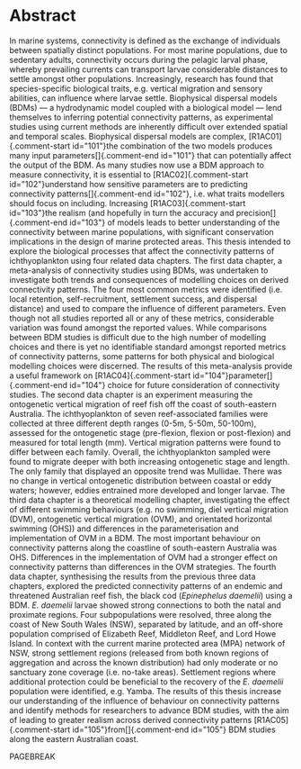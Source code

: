 # Abstract

In marine systems, connectivity is defined as the exchange of individuals between spatially distinct populations. For most marine populations, due to sedentary adults, connectivity occurs during the pelagic larval phase, whereby prevailing currents can transport larvae considerable distances to settle amongst other populations. Increasingly, research has found that species-specific biological traits, e.g. vertical migration and sensory abilities, can influence where larvae settle. Biophysical dispersal models (BDMs) — a hydrodynamic model coupled with a biological model — lend themselves to inferring potential connectivity patterns, as experimental studies using current methods are inherently difficult over extended spatial and temporal scales. Biophysical dispersal models are complex, [R1AC01]{.comment-start id="101"}the combination of the two models produces many input parameters[]{.comment-end id="101"} that can potentially affect the output of the BDM. As many studies now use a BDM approach to measure connectivity, it is essential to [R1AC02]{.comment-start id="102"}understand how sensitive parameters are to predicting connectivity patterns[]{.comment-end id="102"}, i.e. what traits modellers should focus on including. Increasing [R1AC03]{.comment-start id="103"}the realism (and hopefully in turn the accuracy and precision[]{.comment-end id="103"} of models leads to better understanding of the connectivity between marine populations, with significant conservation implications in the design of marine protected areas. This thesis intended to explore the biological processes that affect the connectivity patterns of ichthyoplankton using four related data chapters. The first data chapter, a meta-analysis of connectivity studies using BDMs, was undertaken to investigate both trends and consequences of modelling choices on derived connectivity patterns. The four most common metrics were identified (i.e. local retention, self-recruitment, settlement success, and dispersal distance) and used to compare the influence of different parameters. Even though not all studies reported all or any of these metrics, considerable variation was found amongst the reported values. While comparisons between BDM studies is difficult due to the high number of modelling choices and there is yet no identifiable standard amongst reported metrics of connectivity patterns, some patterns for both physical and biological modelling choices were discerned. The results of this meta-analysis provide a useful framework on [R1AC04]{.comment-start id="104"}parameter[]{.comment-end id="104"} choice for future consideration of connectivity studies. The second data chapter is an experiment measuring the ontogenetic vertical migration of reef fish off the coast of south-eastern Australia. The ichthyoplankton of seven reef-associated families were collected at three different depth ranges (0-5m, 5-50m, 50-100m), assessed for the ontogenetic stage (pre-flexion, flexion or post-flexion) and measured for total length (mm). Vertical migration patterns were found to differ between each family. Overall, the ichthyoplankton sampled were found to migrate deeper with both increasing ontogenetic stage and length. The only family that displayed an opposite trend was Mullidae. There was no change in vertical ontogenetic distribution between coastal or eddy waters; however, eddies entrained more developed and longer larvae. The third data chapter is a theoretical modelling chapter, investigating the effect of different swimming behaviours (e.g. no swimming, diel vertical migration (DVM), ontogenetic vertical migration (OVM), and orientated horizontal swimming (OHS)) and differences in the parameterisation and implementation of OVM in a BDM. The most important behaviour on connectivity patterns along the coastline of south-eastern Australia was OHS. Differences in the implementation of OVM had a stronger effect on connectivity patterns than differences in the OVM strategies. The fourth data chapter, synthesising the results from the previous three data chapters, explored the predicted connectivity patterns of an endemic and threatened Australian reef fish, the black cod (*Epinephelus daemelii*) using a BDM. *E. daemelii* larvae showed strong connections to both the natal and proximate regions. Four subpopulations were resolved, three along the coast of New South Wales (NSW), separated by latitude, and an off-shore population comprised of Elizabeth Reef, Middleton Reef, and Lord Howe Island. In context with the current marine protected area (MPA) network of NSW, strong settlement regions (released from both known regions of aggregation and across the known distribution) had only moderate or no sanctuary zone coverage (i.e. no-take areas). Settlement regions where additional protection could be beneficial to the recovery of the *E. daemelii* population were identified, e.g. Yamba. The results of this thesis increase our understanding of the influence of behaviour on connectivity patterns and identify methods for researchers to advance BDM studies, with the aim of leading to greater realism across derived connectivity patterns [R1AC05]{.comment-start id="105"}from[]{.comment-end id="105"}  BDM studies along the eastern Australian coast. 

PAGEBREAK
